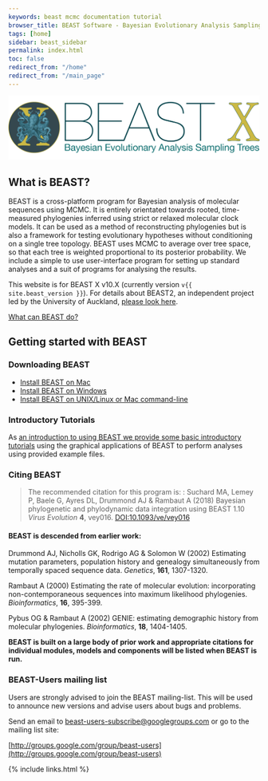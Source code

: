 ```yaml
---
keywords: beast mcmc documentation tutorial
browser_title: BEAST Software - Bayesian Evolutionary Analysis Sampling Trees
tags: [home]
sidebar: beast_sidebar
permalink: index.html
toc: false
redirect_from: "/home"
redirect_from: "/main_page"
---
```

 
<div><img style="max-width: 100%" src="images/beastx-banner.png" /></div>

## What is BEAST?

BEAST is a cross-platform program for Bayesian analysis of molecular sequences using MCMC. It is entirely orientated towards rooted, time-measured phylogenies inferred using strict or relaxed molecular clock models. It can be used as a method of reconstructing phylogenies but is also a framework for testing evolutionary hypotheses without conditioning on a single tree topology. BEAST uses MCMC to average over tree space, so that each tree is weighted proportional to its posterior probability. We include a simple to use user-interface program for setting up standard analyses and a suit of programs for analysing the results. 

This website is for BEAST X v10.X (currently version `v{{ site.beast_version }}`). For details about BEAST2, an independent project led by the University of Auckland, [please look here](http://beast2.org).

[What can BEAST do?](about)

## Getting started with BEAST

### Downloading BEAST

* [Install BEAST on Mac](install_on_mac)
* [Install BEAST on Windows](install_on_windows)
* [Install BEAST on UNIX/Linux or Mac command-line](install_on_unix)

### Introductory Tutorials

As [an introduction to using BEAST we provide some basic introductory tutorials](/getting_started) using the graphical applications of BEAST to perform analyses using provided example files. 

### Citing BEAST

> The recommended citation for this program is:
> : Suchard MA, Lemey P, Baele G, Ayres DL, Drummond AJ & Rambaut A (2018) Bayesian phylogenetic and phylodynamic data integration using BEAST 1.10 *Virus Evolution* **4**, vey016. [DOI:10.1093/ve/vey016](https://doi.org/10.1093/ve/vey016)

#### BEAST is descended from earlier work:

Drummond AJ, Nicholls GK, Rodrigo AG & Solomon W (2002) Estimating mutation parameters, population history and genealogy simultaneously from temporally spaced sequence data. *Genetics*, **161**, 1307-1320.

Rambaut A (2000) Estimating the rate of molecular evolution: incorporating non-contemporaneous sequences into maximum likelihood phylogenies. *Bioinformatics*, **16**, 395-399.

Pybus OG & Rambaut A (2002) GENIE: estimating demographic history from molecular phylogenies. *Bioinformatics*, **18**, 1404-1405.

**BEAST is built on a large body of prior work and appropriate citations for individual modules, models and components will be listed when BEAST is run.**

### BEAST-Users mailing list

Users are strongly advised to join the BEAST mailing-list. This will be used to announce new versions and advise users about bugs and problems. 

Send an email to beast-users-subscribe@googlegroups.com or go to the mailing list site: 

[http://groups.google.com/group/beast-users](http://groups.google.com/group/beast-users)

{% include links.html %}
